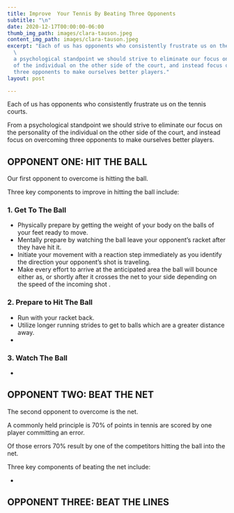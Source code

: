 ```yaml
---
title: Improve  Your Tennis By Beating Three Opponents
subtitle: "\n"
date: 2020-12-17T00:00:00-06:00
thumb_img_path: images/clara-tauson.jpeg
content_img_path: images/clara-tauson.jpeg
excerpt: "Each of us has opponents who consistently frustrate us on the tennis courts.
  \                                                                                                                                            \n\nFrom
  a psychological standpoint we should strive to eliminate our focus on the personality
  of the individual on the other side of the court, and instead focus on overcoming
  three opponents to make ourselves better players."
layout: post

---
```

Each of us has opponents who consistently frustrate us on the tennis courts.

From a psychological standpoint we should strive to eliminate our focus on the personality of the individual on the other side of the court, and instead focus on overcoming three opponents to make ourselves better players.

## OPPONENT ONE: HIT THE BALL

Our first opponent to overcome is hitting the ball.

Three key components to improve in hitting the ball include:

### 1. Get To The Ball

* Physically prepare by getting the weight of your body on the balls of your feet ready to move.
* Mentally prepare by watching the ball leave your opponent’s racket after they have hit it.
* Initiate your movement with a reaction step immediately as you identify the direction your opponent’s shot is traveling.
* Make every effort to arrive at the anticipated area the ball will bounce either as, or shortly after it crosses the net to your side depending on the speed of the incoming shot .

### 2. Prepare to Hit The Ball

* Run with your racket back.
* Utilize longer running strides to get to balls which are a greater distance away. 
* 

### 3. Watch The Ball

* 

## OPPONENT TWO: BEAT THE NET

The second opponent to overcome is the net.

A commonly held principle is 70% of points in tennis are scored by one player committing an error.

Of those errors 70% result by one of the competitors hitting the ball into the net.

Three key components of beating the net include:

* 

## **OPPONENT THREE: BEAT THE LINES**